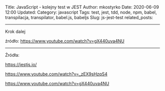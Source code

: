Title: JavaScript - kolejny test w JEST
Author: mkostyrko
Date: 2020-06-09 12:00
Updated:
Category: javascript
Tags: test, jest, tdd, node, npm, babel, transpilacja, transpilator, babel.js, babeljs
Slug: js-jest-test
related_posts:

---

Krok dalej

źródło: https://www.youtube.com/watch?v=gX440uva4NU

---

Źródła:

https://jestjs.io/

https://www.youtube.com/watch?v=_zEX9sHzqS4

https://www.youtube.com/watch?v=gX440uva4NU
